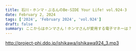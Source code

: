 ```yaml
---
title: 石川・ホンマ・ぶるんのBe-SIDE Your Life! vol.924-3
date: February 2, 2024
tags: ['2024', 'February 2024', 'vol.924']
draft: false
summary: ここからはホンマさん！ホンマさんが愛用する電子マネーは？
---
```


http://project-phi.ddo.jp/ishikawa/ishikawa924_3.mp3